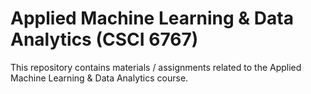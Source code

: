 # Applied Machine Learning & Data Analytics	(CSCI 6767)

This repository contains materials / assignments related to the Applied Machine Learning & Data Analytics course. 
